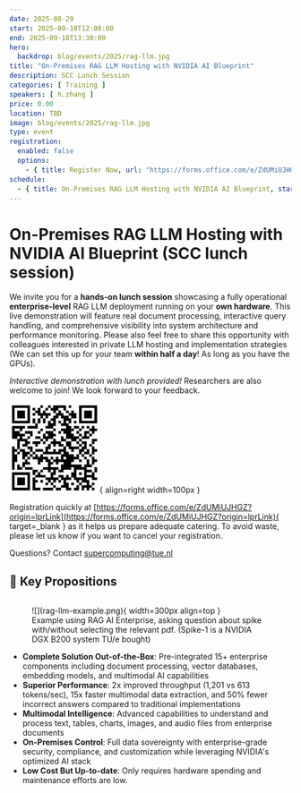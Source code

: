 ```yaml
---
date: 2025-08-29
start: 2025-09-18T12:00:00
end: 2025-09-18T13:30:00
hero:
  backdrop: blog/events/2025/rag-llm.jpg
title: "On-Premises RAG LLM Hosting with NVIDIA AI Blueprint"
description: SCC Lunch Session
categories: [ Training ]
speakers: [ h.zhang ]
price: 0.00
location: TBD
image: blog/events/2025/rag-llm.jpg
type: event
registration:
  enabled: false
  options:
    - { title: Register Now, url: "https://forms.office.com/e/ZdUMiUJHGZ?origin=lprLink", qr: true }
schedule:
  - { title: On-Premises RAG LLM Hosting with NVIDIA AI Blueprint, start: 2025-09-18T12:00:00, end: 2025-09-18T13:30:00, location: "" }
---
```


# On-Premises RAG LLM Hosting with NVIDIA AI Blueprint (SCC lunch session)

We invite you for a **hands-on lunch session** showcasing a fully operational **enterprise-level** RAG LLM deployment
running on your **own hardware**. This live demonstration will feature real document processing, interactive query
handling, and comprehensive visibility into system architecture and performance monitoring. Please also feel free to
share this opportunity with colleagues interested in private LLM hosting and implementation strategies (We can set this
up for your team **within half a day**! As long as you have the GPUs).

_Interactive demonstration with lunch provided!_ Researchers are also welcome to join! We look forward to your feedback.

<!-- more -->

![img.png](rag-llm-qr.png){ align=right width=100px }

Registration quickly at [https://forms.office.com/e/ZdUMiUJHGZ?origin=lprLink](https://forms.office.com/e/ZdUMiUJHGZ?origin=lprLink){ target=_blank } as it helps us prepare adequate catering.
To avoid waste, please let us know if you want to cancel your registration.

Questions? Contact [supercomputing@tue.nl](mailto:supercomputing@tue.nl)

## 🎯 Key Propositions

<figure markdown style="float: right;">
  ![](rag-llm-example.png){ width=300px align=top }
  <figcaption>Example using RAG AI Enterprise, asking question about spike with/without selecting the relevant pdf. (Spike-1 is a NVIDIA DGX B200 system TU/e bought)</figcaption>
</figure>

- **Complete Solution Out-of-the-Box**:
    Pre-integrated 15+ enterprise components including document processing, vector databases, embedding models, and multimodal AI capabilities
- **Superior Performance**:
    2x improved throughput (1,201 vs 613 tokens/sec), 15x faster multimodal data extraction, and 50% fewer incorrect answers compared to traditional implementations
- **Multimodal Intelligence**:
    Advanced capabilities to understand and process text, tables, charts, images, and audio files from enterprise documents
- **On-Premises Control**:
    Full data sovereignty with enterprise-grade security, compliance, and customization while leveraging NVIDIA's optimized AI stack
- **Low Cost But Up-to-date**:
    Only requires hardware spending and maintenance efforts are low.
